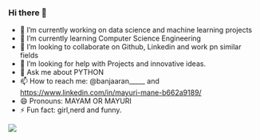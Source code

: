 ### Hi there 👋

- 🔭 I’m currently working on data science and machine learning projects
- 🌱 I’m currently learning Computer Science Engineering
- 👯 I’m looking to collaborate on Github, Linkedin and work pn similar fields
- 🤔 I’m looking for help with Projects and innovative ideas.
- 💬 Ask me about PYTHON
- 📫 How to reach me: @banjaaran_____ and https://www.linkedin.com/in/mayuri-mane-b662a9189/
- 😄 Pronouns: MAYAM OR MAYURI
- ⚡ Fun fact: girl,nerd and funny.
<img src="https://github-readme-stats.vercel.app/api?username=mayammayuri">

